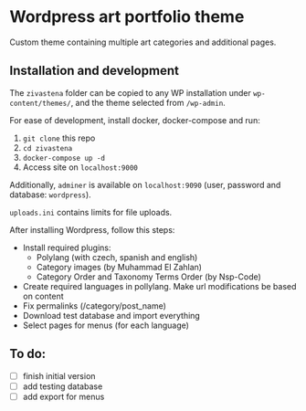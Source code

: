# Wordpress art portfolio theme

Custom theme containing multiple art categories and additional pages. 

## Installation and development

The `zivastena` folder can be copied to any WP installation under `wp-content/themes/`, and the theme selected from `/wp-admin`.

For ease of development, install docker, docker-compose and run:

1. `git clone` this repo 
2. `cd zivastena`
3. `docker-compose up -d` 
4. Access site on `localhost:9000`

Additionally, `adminer` is available on `localhost:9090` (user, password and database: `wordpress`).

`uploads.ini` contains limits for file uploads.

After installing Wordpress, follow this steps:
- Install required plugins:
  - Polylang (with czech, spanish and english)
  - Category images (by Muhammad El Zahlan)
  - Category Order and Taxonomy Terms Order (by Nsp-Code)
- Create required languages in pollylang. Make url modifications be based on content
- Fix permalinks (/category/post_name)
- Download test database and import everything
- Select pages for menus (for each language)

## To do:
- [ ] finish initial version
- [ ] add testing database
- [ ] add export for menus